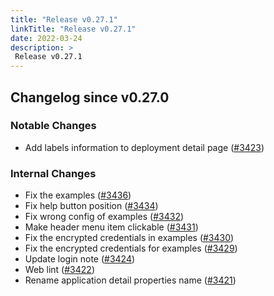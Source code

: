 ```yaml
---
title: "Release v0.27.1"
linkTitle: "Release v0.27.1"
date: 2022-03-24
description: >
 Release v0.27.1
---
```


## Changelog since v0.27.0

### Notable Changes

* Add labels information to deployment detail page ([#3423](https://github.com/pipe-cd/pipecd/pull/3423))

### Internal Changes

* Fix the examples ([#3436](https://github.com/pipe-cd/pipecd/pull/3436))
* Fix help button position ([#3434](https://github.com/pipe-cd/pipecd/pull/3434))
* Fix wrong config of examples ([#3432](https://github.com/pipe-cd/pipecd/pull/3432))
* Make header menu item clickable ([#3431](https://github.com/pipe-cd/pipecd/pull/3431))
* Fix the encrypted credentials in examples ([#3430](https://github.com/pipe-cd/pipecd/pull/3430))
* Fix the encrypted credentials for examples  ([#3429](https://github.com/pipe-cd/pipecd/pull/3429))
* Update login note ([#3424](https://github.com/pipe-cd/pipecd/pull/3424))
* Web lint ([#3422](https://github.com/pipe-cd/pipecd/pull/3422))
* Rename application detail properties name ([#3421](https://github.com/pipe-cd/pipecd/pull/3421))
